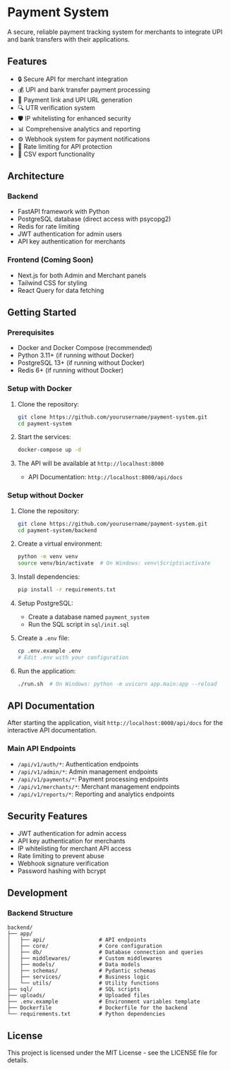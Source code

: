 # Payment System

A secure, reliable payment tracking system for merchants to integrate UPI and bank transfers with their applications.

## Features

- 🔒 Secure API for merchant integration
- 💰 UPI and bank transfer payment processing
- 📱 Payment link and UPI URL generation
- 🔍 UTR verification system
- 🛡️ IP whitelisting for enhanced security
- 📊 Comprehensive analytics and reporting
- ⚙️ Webhook system for payment notifications
- 🔄 Rate limiting for API protection
- 📝 CSV export functionality

## Architecture

### Backend

- FastAPI framework with Python
- PostgreSQL database (direct access with psycopg2)
- Redis for rate limiting
- JWT authentication for admin users
- API key authentication for merchants

### Frontend (Coming Soon)

- Next.js for both Admin and Merchant panels
- Tailwind CSS for styling
- React Query for data fetching

## Getting Started

### Prerequisites

- Docker and Docker Compose (recommended)
- Python 3.11+ (if running without Docker)
- PostgreSQL 13+ (if running without Docker)
- Redis 6+ (if running without Docker)

### Setup with Docker

1. Clone the repository:
   ```bash
   git clone https://github.com/yourusername/payment-system.git
   cd payment-system
   ```

2. Start the services:
   ```bash
   docker-compose up -d
   ```

3. The API will be available at `http://localhost:8000`
   - API Documentation: `http://localhost:8000/api/docs`

### Setup without Docker

1. Clone the repository:
   ```bash
   git clone https://github.com/yourusername/payment-system.git
   cd payment-system/backend
   ```

2. Create a virtual environment:
   ```bash
   python -m venv venv
   source venv/bin/activate  # On Windows: venv\Scripts\activate
   ```

3. Install dependencies:
   ```bash
   pip install -r requirements.txt
   ```

4. Setup PostgreSQL:
   - Create a database named `payment_system`
   - Run the SQL script in `sql/init.sql`

5. Create a `.env` file:
   ```bash
   cp .env.example .env
   # Edit .env with your configuration
   ```

6. Run the application:
   ```bash
   ./run.sh  # On Windows: python -m uvicorn app.main:app --reload
   ```

## API Documentation

After starting the application, visit `http://localhost:8000/api/docs` for the interactive API documentation.

### Main API Endpoints

- `/api/v1/auth/*`: Authentication endpoints
- `/api/v1/admin/*`: Admin management endpoints
- `/api/v1/payments/*`: Payment processing endpoints
- `/api/v1/merchants/*`: Merchant management endpoints
- `/api/v1/reports/*`: Reporting and analytics endpoints

## Security Features

- JWT authentication for admin access
- API key authentication for merchants
- IP whitelisting for merchant API access
- Rate limiting to prevent abuse
- Webhook signature verification
- Password hashing with bcrypt

## Development

### Backend Structure

```
backend/
├── app/
│   ├── api/                 # API endpoints
│   ├── core/                # Core configuration
│   ├── db/                  # Database connection and queries
│   ├── middlewares/         # Custom middlewares
│   ├── models/              # Data models
│   ├── schemas/             # Pydantic schemas
│   ├── services/            # Business logic
│   └── utils/               # Utility functions
├── sql/                     # SQL scripts
├── uploads/                 # Uploaded files
├── .env.example             # Environment variables template
├── Dockerfile               # Dockerfile for the backend
└── requirements.txt         # Python dependencies
```

## License

This project is licensed under the MIT License - see the LICENSE file for details.